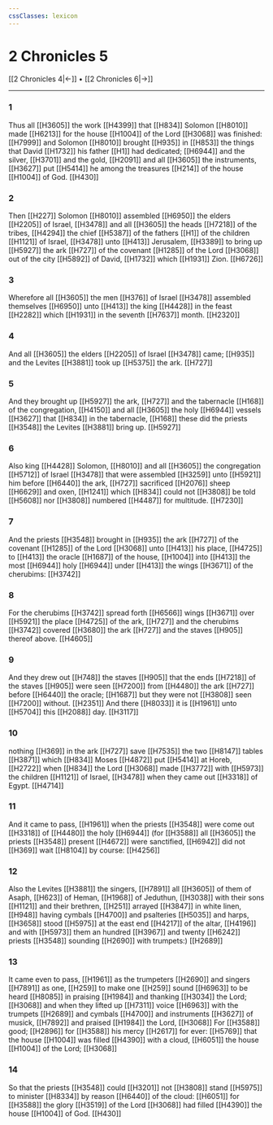 ```yaml
---
cssClasses: lexicon
---
```

# 2 Chronicles 5

[[2 Chronicles 4|←]] • [[2 Chronicles 6|→]]

---

### 1
Thus all [[H3605]] the work [[H4399]] that [[H834]] Solomon [[H8010]] made [[H6213]] for the house [[H1004]] of the Lord [[H3068]] was finished: [[H7999]] and Solomon [[H8010]] brought [[H935]]  in [[H853]] the things that David [[H1732]] his father [[H1]] had dedicated; [[H6944]] and the silver, [[H3701]] and the gold, [[H2091]] and all [[H3605]] the instruments, [[H3627]] put [[H5414]] he among the treasures [[H214]] of the house [[H1004]] of God. [[H430]]

### 2
Then [[H227]] Solomon [[H8010]] assembled [[H6950]] the elders [[H2205]] of Israel, [[H3478]] and all [[H3605]] the heads [[H7218]] of the tribes, [[H4294]] the chief [[H5387]] of the fathers [[H1]] of the children [[H1121]] of Israel, [[H3478]] unto [[H413]] Jerusalem, [[H3389]] to bring up [[H5927]] the ark [[H727]] of the covenant [[H1285]] of the Lord [[H3068]] out of the city [[H5892]] of David, [[H1732]] which [[H1931]] Zion. [[H6726]]

### 3
Wherefore all [[H3605]] the men [[H376]] of Israel [[H3478]] assembled themselves [[H6950]] unto [[H413]] the king [[H4428]] in the feast [[H2282]] which [[H1931]] in the seventh [[H7637]] month. [[H2320]]

### 4
And all [[H3605]] the elders [[H2205]] of Israel [[H3478]] came; [[H935]] and the Levites [[H3881]] took up [[H5375]] the ark. [[H727]]

### 5
And they brought up [[H5927]] the ark, [[H727]] and the tabernacle [[H168]] of the congregation, [[H4150]] and all [[H3605]] the holy [[H6944]] vessels [[H3627]] that [[H834]] in the tabernacle, [[H168]] these did the priests [[H3548]] the Levites [[H3881]] bring up. [[H5927]]

### 6
Also king [[H4428]] Solomon, [[H8010]] and all [[H3605]] the congregation [[H5712]] of Israel [[H3478]] that were assembled [[H3259]] unto [[H5921]] him before [[H6440]] the ark, [[H727]] sacrificed [[H2076]] sheep [[H6629]] and oxen, [[H1241]] which [[H834]] could not [[H3808]] be told [[H5608]] nor [[H3808]] numbered [[H4487]] for multitude. [[H7230]]

### 7
And the priests [[H3548]] brought in [[H935]] the ark [[H727]] of the covenant [[H1285]] of the Lord [[H3068]] unto [[H413]] his place, [[H4725]] to [[H413]] the oracle [[H1687]] of the house, [[H1004]] into [[H413]] the most [[H6944]] holy [[H6944]] under [[H413]] the wings [[H3671]] of the cherubims: [[H3742]]

### 8
For the cherubims [[H3742]] spread forth [[H6566]] wings [[H3671]] over [[H5921]] the place [[H4725]] of the ark, [[H727]] and the cherubims [[H3742]] covered [[H3680]] the ark [[H727]] and the staves [[H905]] thereof above. [[H4605]]

### 9
And they drew out [[H748]] the staves [[H905]] that the ends [[H7218]] of the staves [[H905]] were seen [[H7200]] from [[H4480]] the ark [[H727]] before [[H6440]] the oracle; [[H1687]] but they were not [[H3808]] seen [[H7200]] without. [[H2351]] And there [[H8033]] it is [[H1961]] unto [[H5704]] this [[H2088]] day. [[H3117]]

### 10
nothing [[H369]] in the ark [[H727]] save [[H7535]] the two [[H8147]] tables [[H3871]] which [[H834]] Moses [[H4872]] put [[H5414]] at Horeb, [[H2722]] when [[H834]] the Lord [[H3068]] made [[H3772]] with [[H5973]] the children [[H1121]] of Israel, [[H3478]] when they came out [[H3318]] of Egypt. [[H4714]]

### 11
And it came to pass, [[H1961]] when the priests [[H3548]] were come out [[H3318]] of [[H4480]] the holy [[H6944]] (for [[H3588]] all [[H3605]] the priests [[H3548]] present [[H4672]] were sanctified, [[H6942]] did not [[H369]] wait [[H8104]] by course: [[H4256]]

### 12
Also the Levites [[H3881]] the singers, [[H7891]] all [[H3605]] of them of Asaph, [[H623]] of Heman, [[H1968]] of Jeduthun, [[H3038]] with their sons [[H1121]] and their brethren, [[H251]] arrayed [[H3847]] in white linen, [[H948]] having cymbals [[H4700]] and psalteries [[H5035]] and harps, [[H3658]] stood [[H5975]] at the east end [[H4217]] of the altar, [[H4196]] and with [[H5973]] them an hundred [[H3967]] and twenty [[H6242]] priests [[H3548]] sounding [[H2690]] with trumpets:) [[H2689]]

### 13
It came even to pass, [[H1961]] as the trumpeters [[H2690]] and singers [[H7891]] as one, [[H259]] to make one [[H259]] sound [[H6963]] to be heard [[H8085]] in praising [[H1984]] and thanking [[H3034]] the Lord; [[H3068]] and when they lifted up [[H7311]] voice [[H6963]] with the trumpets [[H2689]] and cymbals [[H4700]] and instruments [[H3627]] of musick, [[H7892]] and praised [[H1984]] the Lord, [[H3068]] For [[H3588]] good; [[H2896]] for [[H3588]] his mercy [[H2617]] for ever: [[H5769]] that the house [[H1004]] was filled [[H4390]] with a cloud, [[H6051]] the house [[H1004]] of the Lord; [[H3068]]

### 14
So that the priests [[H3548]] could [[H3201]] not [[H3808]] stand [[H5975]] to minister [[H8334]] by reason [[H6440]] of the cloud: [[H6051]] for [[H3588]] the glory [[H3519]] of the Lord [[H3068]] had filled [[H4390]] the house [[H1004]] of God. [[H430]]